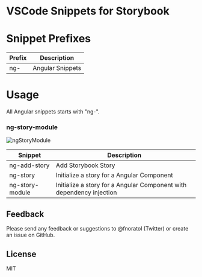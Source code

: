 # VSCode Snippets for Storybook

# Snippet Prefixes

| Prefix | Description |
| ------- | ----------|
| ng- | Angular Snippets |

# Usage

All Angular snippets starts with "ng-".

### ng-story-module

![ngStoryModule](https://github.com/norato/storybook-snippets/raw/master/images/ngStoryModule.gif)

| Snippet | Description |
| ------- | ----------|
| ng-add-story | Add Storybook Story |
| ng-story | Initialize a story for a Angular Component |
| ng-story-module | Initialize a story for a Angular Component with dependency injection |

## Feedback

Please send any feedback or suggestions to @fnoratol (Twitter) or create an issue on GitHub.

## License

MIT